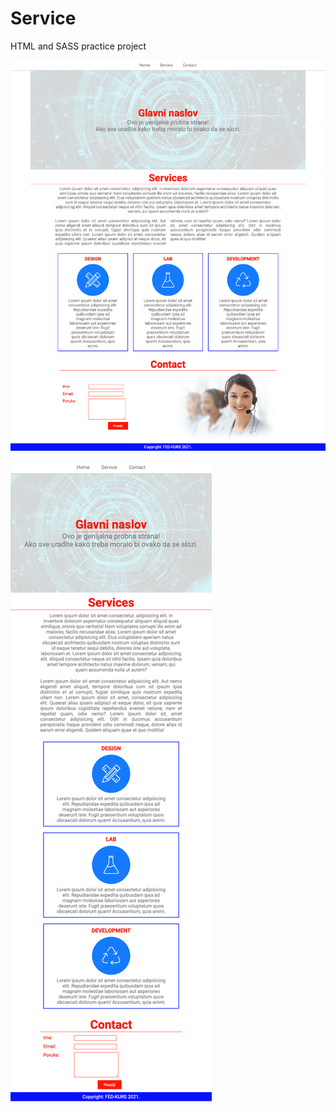 # Service
HTML and SASS practice project

![Screeenshot 1](screenshot1.png)

![Screeenshot 2](screenshot2.png)
